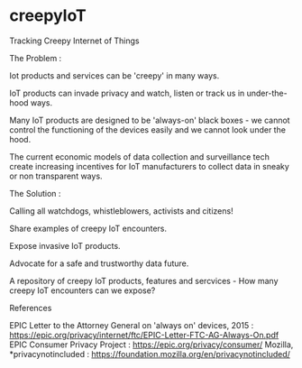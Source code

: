 # creepyIoT

Tracking Creepy Internet of Things

The Problem :

Iot products and services can be 'creepy' in many ways.

IoT products can invade privacy and watch, listen or track us in under-the-hood ways.

Many IoT products are designed to be 'always-on' black boxes - we cannot control the functioning of the devices easily and we cannot look under the hood. 

The current economic models of data collection and surveillance tech create increasing incentives for IoT manufacturers to collect data in sneaky or non transparent ways.

The Solution :

Calling all watchdogs, whistleblowers, activists and citizens!

Share examples of creepy IoT encounters.

Expose invasive IoT products.

Advocate for a safe and trustworthy data future.

A repository of creepy IoT products, features and sercvices - How many creepy IoT encounters can we expose?

References 

EPIC Letter to the Attorney General on 'always on' devices, 2015 : https://epic.org/privacy/internet/ftc/EPIC-Letter-FTC-AG-Always-On.pdf
EPIC Consumer Privacy Project : https://epic.org/privacy/consumer/
Mozilla, *privacynotincluded : https://foundation.mozilla.org/en/privacynotincluded/

